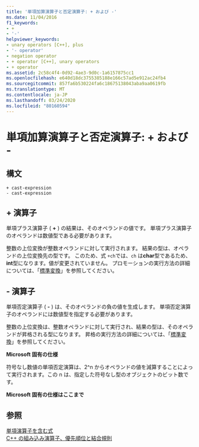 ```yaml
---
title: '単項加算演算子と否定演算子: + および -'
ms.date: 11/04/2016
f1_keywords:
- +
- '-'
helpviewer_keywords:
- unary operators [C++], plus
- '- operator'
- negation operator
- + operator [C++], unary operators
- + operator
ms.assetid: 2c58c4f4-0d92-4ae3-9d0c-1a6157875cc1
ms.openlocfilehash: e640d18dc3755385188e166c57ad5e912ac24fb4
ms.sourcegitcommit: 857fa6b530224fa6c18675138043aba9aa0619fb
ms.translationtype: MT
ms.contentlocale: ja-JP
ms.lasthandoff: 03/24/2020
ms.locfileid: "80160594"
---
```

# <a name="unary-plus-and-negation-operators--and--"></a>単項加算演算子と否定演算子: + および -

## <a name="syntax"></a>構文

```
+ cast-expression
- cast-expression
```

## <a name="-operator"></a>+ 演算子

単項プラス演算子 ( **+** ) の結果は、そのオペランドの値です。 単項プラス演算子のオペランドは数値型である必要があります。

整数の上位変換が整数オペランドに対して実行されます。 結果の型は、オペランドの上位変換先の型です。 このため、式 `+ch`では、`ch` は**char**型であるため、 **int**型になります。値が変更されていません。 プロモーションの実行方法の詳細については、「[標準変換](standard-conversions.md)」を参照してください。

## <a name="--operator"></a>- 演算子

単項否定演算子 ( **-** ) は、そのオペランドの負の値を生成します。 単項否定演算子のオペランドには数値型を指定する必要があります。

整数の上位変換は、整数オペランドに対して実行され、結果の型は、そのオペランドが昇格される型になります。 昇格の実行方法の詳細については、「[標準変換](standard-conversions.md)」を参照してください。

**Microsoft 固有の仕様**

符号なし数値の単項否定演算は、2^n からオペランドの値を減算することによって実行されます。この n は、指定した符号なし型のオブジェクトのビット数です。

**Microsoft 固有の仕様はここまで**

## <a name="see-also"></a>参照

[単項演算子を含む式](../cpp/expressions-with-unary-operators.md)<br/>
[C++ の組み込み演算子、優先順位と結合規則](../cpp/cpp-built-in-operators-precedence-and-associativity.md)
